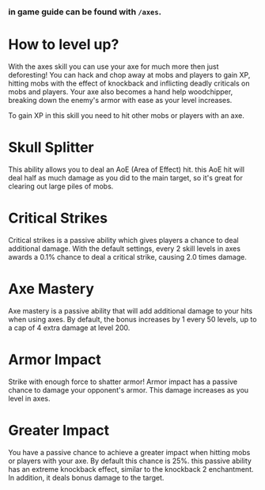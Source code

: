 ### in game guide can be found with `/axes`.

# How to level up?
With the axes skill you can use your axe for much more then just deforesting! You can hack and chop away at mobs and players to gain XP, hitting mobs with the effect of knockback and inflicting deadly criticals on mobs and players. Your axe also becomes a hand help woodchipper, breaking down the enemy's armor with ease as your level increases.

To gain XP in this skill you need to hit other mobs or players with an axe.

# Skull Splitter
This ability allows you to deal an AoE (Area of Effect) hit. this AoE hit will deal half as much damage as you did to the main target, so it's great for clearing out large piles of mobs.

# Critical Strikes
Critical strikes is a passive ability which gives players a chance to deal additional damage. With the default settings, every 2 skill levels in axes awards a 0.1% chance to deal a critical strike, causing 2.0 times damage.

# Axe Mastery 
Axe mastery is a passive ability that will add additional damage to your hits when using axes. By default, the bonus increases by 1 every 50 levels, up to a cap of 4 extra damage at level 200.

# Armor Impact
Strike with enough force to shatter armor! Armor impact has a passive chance to damage your opponent's armor. This damage increases as you level in axes.

# Greater Impact 
You have a passive chance to achieve a greater impact when hitting mobs or players with your axe. By default this chance is 25%. this passive ability has an extreme knockback effect, similar to the knockback 2 enchantment. In addition, it deals bonus damage to the target.